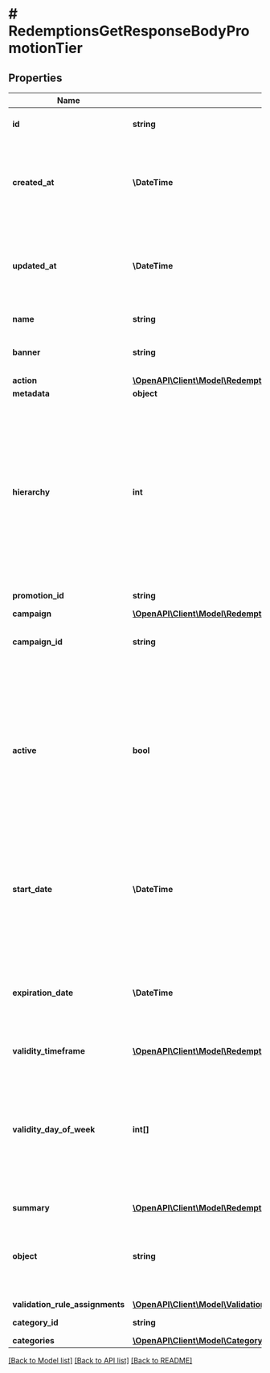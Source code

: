 # # RedemptionsGetResponseBodyPromotionTier

## Properties

Name | Type | Description | Notes
------------ | ------------- | ------------- | -------------
**id** | **string** | Unique promotion tier ID. | [optional]
**created_at** | **\DateTime** | Timestamp representing the date and time when the promotion tier was created in ISO 8601 format. | [optional]
**updated_at** | **\DateTime** | Timestamp representing the date and time when the promotion tier was updated in ISO 8601 format. | [optional]
**name** | **string** | Name of the promotion tier. | [optional]
**banner** | **string** | Text to be displayed to your customers on your website. | [optional]
**action** | [**\OpenAPI\Client\Model\RedemptionsGetResponseBodyPromotionTierAction**](RedemptionsGetResponseBodyPromotionTierAction.md) |  | [optional]
**metadata** | **object** |  | [optional]
**hierarchy** | **int** | The promotions hierarchy defines the order in which the discounts from different tiers will be applied to a customer&#39;s order. If a customer qualifies for discounts from more than one tier, discounts will be applied in the order defined in the hierarchy. | [optional]
**promotion_id** | **string** | Promotion unique ID. | [optional]
**campaign** | [**\OpenAPI\Client\Model\RedemptionsGetResponseBodyPromotionTierCampaign**](RedemptionsGetResponseBodyPromotionTierCampaign.md) |  | [optional]
**campaign_id** | **string** | Promotion tier&#39;s parent campaign&#39;s unique ID. | [optional]
**active** | **bool** | A flag to toggle the promotion tier on or off. You can disable a promotion tier even though it&#39;s within the active period defined by the &#x60;start_date&#x60; and &#x60;expiration_date&#x60;.    - &#x60;true&#x60; indicates an *active* promotion tier - &#x60;false&#x60; indicates an *inactive* promotion tier | [optional]
**start_date** | **\DateTime** | Activation timestamp defines when the promotion tier starts to be active in ISO 8601 format. Promotion tier is *inactive before* this date. | [optional]
**expiration_date** | **\DateTime** | Activation timestamp defines when the promotion tier expires in ISO 8601 format. Promotion tier is *inactive after* this date. | [optional]
**validity_timeframe** | [**\OpenAPI\Client\Model\RedemptionsGetResponseBodyPromotionTierValidityTimeframe**](RedemptionsGetResponseBodyPromotionTierValidityTimeframe.md) |  | [optional]
**validity_day_of_week** | **int[]** | Integer array corresponding to the particular days of the week in which the promotion tier is valid.  - &#x60;0&#x60;  Sunday   - &#x60;1&#x60;  Monday   - &#x60;2&#x60;  Tuesday   - &#x60;3&#x60;  Wednesday   - &#x60;4&#x60;  Thursday   - &#x60;5&#x60;  Friday   - &#x60;6&#x60;  Saturday | [optional]
**summary** | [**\OpenAPI\Client\Model\RedemptionsGetResponseBodyPromotionTierSummary**](RedemptionsGetResponseBodyPromotionTierSummary.md) |  | [optional]
**object** | **string** | The type of object represented by JSON. This object stores information about the promotion tier. | [optional] [default to 'promotion_tier']
**validation_rule_assignments** | [**\OpenAPI\Client\Model\ValidationRuleAssignmentsList**](ValidationRuleAssignmentsList.md) |  | [optional]
**category_id** | **string** | Promotion tier category ID. | [optional]
**categories** | [**\OpenAPI\Client\Model\Category[]**](Category.md) |  | [optional]

[[Back to Model list]](../../README.md#models) [[Back to API list]](../../README.md#endpoints) [[Back to README]](../../README.md)
